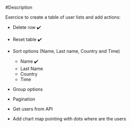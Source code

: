 #Description

Exercice to create a table of user lists and add actions:

- Delete row ✔️
- Reset table ✔️
- Sort options (Name, Last name, Country and Time)

  - Name ✔️
  - Last Name
  - Country
  - Time

- Group options
- Pagination
- Get users from API

- Add chart map pointing with dots where are the users
